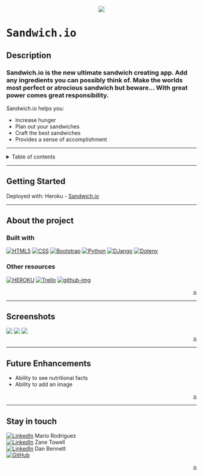 <p align="center">
<img src="https://user-images.githubusercontent.com/126505925/235982120-54ea5e55-f40e-49bf-a759-61ddeffaa855.png" />
</p>

# <span style="font-family: andale mono, monospace">**Sandwich.io** <span>

## **Description**    
### Sandwich.io is the new ultimate sandwich creating app. Add any ingredients you can possibly think of. Make the worlds most perfect or atrocious sandwich but beware... With great power comes great responsibility.  <br>
Sandwich.io helps you: 
- Increase hunger
- Plan out your sandwiches
- Craft the best sandwiches 
- Provides a sense of accomplishment

---

<details>
<summary>Table of contents</summary>
<li><a href="#about-the-project">About the Project</a></li>
<li><a href="#screenshots">Screenshots</a></li>
<li><a href="#getting-started">Getting Started</a></li>
<li><a href="#future-enhancements">Future Enhancements</a></li>
<li><a href="#stay-in-touch">Stay in touch</a></li>
</details>

---

## **Getting Started**

Deployed with: Heroku - [Sandwich.io](https://sandwich-io.herokuapp.com)

---
## **About the project**
### **Built with**

[![HTML5][html-img]][html-url]
[![CSS][css-img]][css-url]
[![Bootstrap][bootstrap]][empty-url]
[![Python][python-img2]][empty-url]
[![DJango][django-img]][empty-url]
[![Dotenv][dotenv-img]][empty-url]
### **Other resources** 
[![HEROKU][heroku-img]][heroku-url] [![Trello][trello-img]][trello-url]
[![github-img]][empty-url]

<div align="right">
    <a href="#top">🔝</a>
</div>

---

## **Screenshots**
<img src='https://media.git.generalassemb.ly/user/47982/files/3572f971-56a2-47e5-b36d-a691ffcaf8fd' />
<img src='https://media.git.generalassemb.ly/user/47982/files/40a6b35d-7737-4e00-b4c7-f1ef42560943' />
<img src='https://media.git.generalassemb.ly/user/47982/files/3c833429-f5e6-4d5a-bba6-2a8a675ebb49' />


<div align="right">
    <a href="#top">🔝</a>
</div>

---

## **Future Enhancements**

- Ability to see nutritional facts
- Ability to add an image

<div align="right">
    <a href="#top">🔝</a>
</div>

---

## Stay in touch
[![LinkedIn][linkedin-img]][linkedin-urlm] Mario Rodriguez<br>
[![LinkedIn][linkedin-img]][linkedin-urlz] Zane Towell<br>
[![LinkedIn][linkedin-img]][linkedin-urld] Dan Bennett<br>
[![GitHub][github-img]][github-url]<br>

<div align="right">
    <a href="#top">🔝</a>
</div>


<!--links and images-->
[html-img]: https://img.shields.io/badge/HTML-239120?style=for-the-badge&logo=html5&logoColor=white
[css-img]: https://img.shields.io/badge/CSS3-1572B6?style=for-the-badge&logo=css3&logoColor=white
[python-img]: https://img.shields.io/pypi/pyversions/he
[bootstrap]: https://img.shields.io/badge/Bootstrap-563D7C?style=for-the-badge&logo=bootstrap&logoColor=white
[python-img2]: https://img.shields.io/badge/Python-3776AB?style=for-the-badge&logo=python&logoColor=white
[dotenv-img]: https://img.shields.io/badge/DOTENV-FFFF00?style=for-the-badge&logo=dotenv&logoColor=white
[github-img]: https://img.shields.io/badge/GitHub-100000?style=for-the-badge&logo=github&logoColor=white
[django-img]: https://img.shields.io/badge/Django-092E20?style=for-the-badge&logo=django&logoColor=white
[linkedin-img]: https://img.shields.io/badge/LinkedIn-0077B5?style=for-the-badge&logo=linkedin&logoColor=white
[heroku-img]: https://img.shields.io/badge/Heroku-430098?style=for-the-badge&logo=heroku&logoColor=white
[trello-img]: https://img.shields.io/badge/Trello-0052CC?style=for-the-badge&logo=trello&logoColor=white
[dotenv-img]: https://img.shields.io/badge/dotenv-%5Ev16.0.3-orange
[ejs-img]: https://img.shields.io/badge/express-%5Ev4.18.2-yellow

<!--URLs-->
[linkedin-urlm]: https://www.linkedin.com/in/mario2603/
[linkedin-urlz]: https://www.linkedin.com/in/zane-towell/
[linkedin-urld]: https://www.linkedin.com/in/dan-bennett5693/
[html-url]: https://developer.mozilla.org/en-US/docs/Glossary/HTML5
[css-url]: https://developer.mozilla.org/en-US/docs/Web/CSS
[github-url]: https://github.com/zanetowell/sandwich.io
[bit.io-url]: https://www.bit.io/
[heroku-url]: https:///
[trello-url]: https://trello.com/b/p77GhzAK/trello-board
[empty-url]: https
<!-- Credits/Resources -->
[photo]: https://unsplash.com/photos/8cqoKu5ycuU
[photo]: https://unsplash.com/photos/XZUqPMLHvzw
[photo]: https://unsplash.com/photos/2cggmyVJ4v0
[photo]: https://icons8.com/icon/HwIEsEmuCUlw/sandwich
[photo]: https://icons8.com/icon/N8twDYwFI-QP/leafy-green
